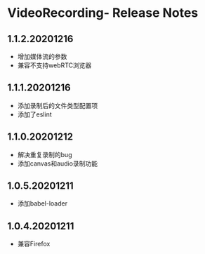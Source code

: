 # VideoRecording- Release Notes

## 1.1.2.20201216
* 增加媒体流的参数
* 兼容不支持webRTC浏览器

## 1.1.1.20201216
* 添加录制后的文件类型配置项
* 添加了eslint

## 1.1.0.20201212
* 解决重复录制的bug
* 添加canvas和audio录制功能

## 1.0.5.20201211
* 添加babel-loader

## 1.0.4.20201211
* 兼容Firefox